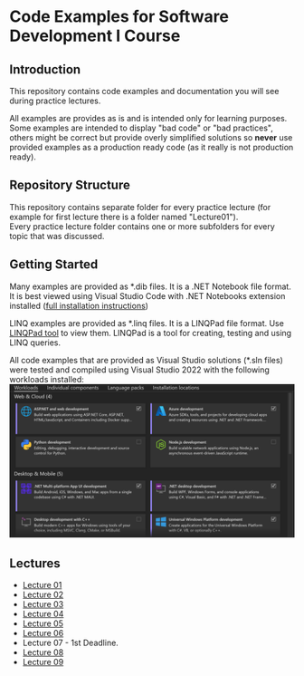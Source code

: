 # Code Examples for Software Development I Course

## Introduction

This repository contains code examples and documentation you will see during practice lectures.  

All examples are provides as is and is intended only for learning purposes. Some examples are intended to display "bad code" or "bad practices", others might be correct but provide overly simplified solutions so **never** use provided examples as a production ready code (as it really is not production ready).

## Repository Structure

This repository contains separate folder for every practice lecture (for example for first lecture there is a folder named "Lecture01").  
Every practice lecture folder contains one or more subfolders for every topic that was discussed.

## Getting Started

Many examples are provided as *.dib files. It is a .NET Notebook file format. It is best viewed using Visual Studio Code with .NET Notebooks extension installed ([full installation instructions](https://github.com/dotnet/interactive/blob/main/docs/install-dotnet-interactive.md#visual-studio-code))

LINQ examples are provided as *.linq files. It is a LINQPad file format. Use [LINQPad tool](https://www.linqpad.net/Download.aspx) to view them. LINQPad is a tool for creating, testing and using LINQ queries.

All code examples that are provided as Visual Studio solutions (*.sln files) were tested and compiled using Visual Studio 2022 with the following workloads installed:
![workloads](images/vs_install.png)

## Lectures

- [Lecture 01](Lecture01/README.md)
- [Lecture 02](Lecture02/README.md)
- [Lecture 03](Lecture03/README.md)
- [Lecture 04](Lecture04/README.md)
- [Lecture 05](Lecture05/README.md)
- [Lecture 06](Lecture06/README.md)
- Lecture 07 - 1st Deadline.
- [Lecture 08](Lecture08/README.md)
- [Lecture 09](Lecture09/README.md)